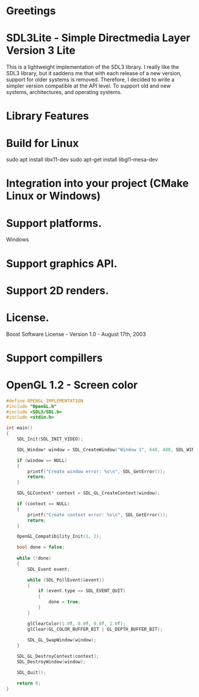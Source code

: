 # Greetings

# SDL3Lite - Simple Directmedia Layer Version 3 Lite
This is a lightweight implementation of the SDL3 library. 
I really like the SDL3 library, but it saddens me that with each release of a new version, support for older systems is removed. 
Therefore, I decided to write a simpler version compatible at the API level. 
To support old and new systems, architectures, and operating systems.

# Library Features

# Build for Linux
sudo apt install libx11-dev
sudo apt-get install libgl1-mesa-dev

# Integration into your project (CMake Linux or Windows)

# Support platforms.
Windows 
# Support graphics API.

# Support 2D renders.

# License.
Boost Software License - Version 1.0 - August 17th, 2003

# Support compillers

# OpenGL 1.2 - Screen color

```c++
#define OPENGL_IMPLEMENTATION
#include "OpenGL.h"
#include <SDL3/SDL.h>
#include <stdio.h>

int main()
{
    SDL_Init(SDL_INIT_VIDEO);

	SDL_Window* window = SDL_CreateWindow("Window 1", 640, 480, SDL_WINDOW_OPENGL);

    if (window == NULL)
    {
        printf("Create window error: %s\n", SDL_GetError());
        return;
    }

    SDL_GLContext* context = SDL_GL_CreateContext(window);

    if (context == NULL)
    {
        printf("Create context error: %s\n", SDL_GetError());
        return;
    }

    OpenGL_Compatibility_Init(1, 2);

    bool done = false;
     
    while (!done) 
    {
        SDL_Event event;

        while (SDL_PollEvent(&event)) 
        {
            if (event.type == SDL_EVENT_QUIT) 
            {
                done = true;
            }
        }

        glClearColor(1.0f, 0.0f, 0.0f, 1.0f);
        glClear(GL_COLOR_BUFFER_BIT | GL_DEPTH_BUFFER_BIT);
        
        SDL_GL_SwapWindow(window);
    }

    SDL_GL_DestroyContext(context);
    SDL_DestroyWindow(window);

	SDL_Quit();

	return 0;
}

```
